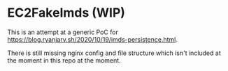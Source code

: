 # EC2FakeImds (WIP)

This is an attempt at a generic PoC for https://blog.ryanjarv.sh/2020/10/19/imds-persistence.html.

There is still missing nginx config and file structure which isn't included at the moment in this repo at the moment.
